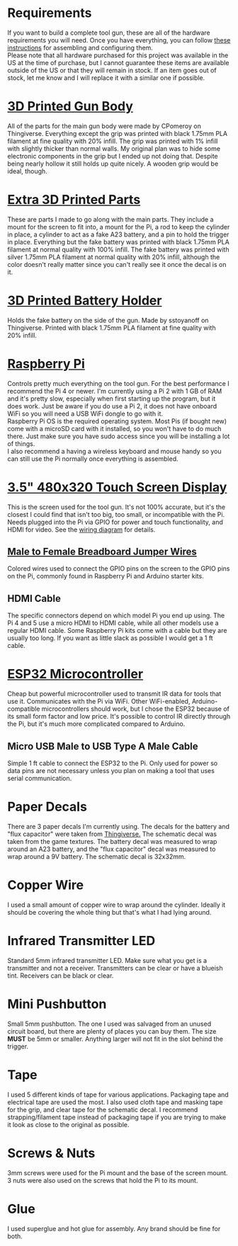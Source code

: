 # Requirements
If you want to build a complete tool gun, these are all of the hardware requirements you will need. Once you have everything, you can follow [these instructions](SETUP.md) for assembling and configuring them.  
Please note that all hardware purchased for this project was available in the US at the time of purchase, but I cannot guarantee these items are available outside of the US or that they will remain in stock. If an item goes out of stock, let me know and I will replace it with a similar one if possible.  

# [3D Printed Gun Body](https://www.thingiverse.com/thing:4872305)
All of the parts for the main gun body were made by CPomeroy on Thingiverse. Everything except the grip was printed with black 1.75mm PLA filament at fine quality with 20% infill. The grip was printed with 1% infill with slightly thicker than normal walls. My original plan was to hide some electronic components in the grip but I ended up not doing that. Despite being nearly hollow it still holds up quite nicely. A wooden grip would be ideal, though.

# [Extra 3D Printed Parts](https://www.thingiverse.com/thing:5449959)
These are parts I made to go along with the main parts. They include a mount for the screen to fit into, a mount for the Pi, a rod to keep the cylinder in place, a cylinder to act as a fake A23 battery, and a pin to hold the trigger in place. Everything but the fake battery was printed with black 1.75mm PLA filament at normal quality with 100% infill. The fake battery was printed with silver 1.75mm PLA filament at normal quality with 20% infill, although the color doesn't really matter since you can't really see it once the decal is on it.

# [3D Printed Battery Holder](https://www.thingiverse.com/thing:4787641)
Holds the fake battery on the side of the gun. Made by sstoyanoff on Thingiverse. Printed with black 1.75mm PLA filament at fine quality with 20% infill.

# [Raspberry Pi](https://www.raspberrypi.com/products/)
Controls pretty much everything on the tool gun. For the best performance I recommend the Pi 4 or newer. I'm currently using a Pi 2 with 1 GB of RAM and it's pretty slow, especially when first starting up the program, but it does work. Just be aware if you do use a Pi 2, it does not have onboard WiFi so you will need a USB WiFi dongle to go with it.  
Raspberry Pi OS is the required operating system. Most Pis (if bought new) come with a microSD card with it installed, so you won't have to do much there. Just make sure you have sudo access since you will be installing a lot of things.  
I also recommend a having a wireless keyboard and mouse handy so you can still use the Pi normally once everything is assembled.

# [3.5" 480x320 Touch Screen Display](https://www.amazon.com/gp/product/B085PYS8P2/)
This is the screen used for the tool gun. It's not 100% accurate, but it's the closest I could find that isn't too big, too small, or incompatible with the Pi. Needs plugged into the Pi via GPIO for power and touch functionality, and HDMI for video. See the [wiring diagram](graphics/wiring.svg) for details.
## [Male to Female Breadboard Jumper Wires](https://www.amazon.com/gp/product/B01EV70C78/)
Colored wires used to connect the GPIO pins on the screen to the GPIO pins on the Pi, commonly found in Raspberry Pi and Arduino starter kits.
## HDMI Cable
The specific connectors depend on which model Pi you end up using. The Pi 4 and 5 use a micro HDMI to HDMI cable, while all other models use a regular HDMI cable. Some Raspberry Pi kits come with a cable but they are usually too long. If you want as little slack as possible I would get a 1 ft cable.

# [ESP32 Microcontroller](https://www.amazon.com/gp/product/B0718T232Z/)
Cheap but powerful microcontroller used to transmit IR data for tools that use it. Communicates with the Pi via WiFi. Other WiFi-enabled, Arduino-compatible microcontrollers should work, but I chose the ESP32 because of its small form factor and low price. It's possible to control IR directly through the Pi, but it's much more complicated compared to Arduino.
## Micro USB Male to USB Type A Male Cable
Simple 1 ft cable to connect the ESP32 to the Pi. Only used for power so data pins are not necessary unless you plan on making a tool that uses serial communication.

# Paper Decals
There are 3 paper decals I'm currently using. The decals for the battery and "flux capacitor" were taken from [Thingiverse.](https://www.thingiverse.com/thing:4872305) The schematic decal was taken from the game textures. The battery decal was measured to wrap around an A23 battery, and the "flux capacitor" decal was measured to wrap around a 9V battery. The schematic decal is 32x32mm.

# Copper Wire
I used a small amount of copper wire to wrap around the cylinder. Ideally it should be covering the whole thing but that's what I had lying around.

# Infrared Transmitter LED
Standard 5mm infrared transmitter LED. Make sure what you get is a transmitter and not a receiver. Transmitters can be clear or have a blueish tint. Receivers can be black or clear.

# Mini Pushbutton
Small 5mm pushbutton. The one I used was salvaged from an unused circuit board, but there are plenty of places you can buy them. The size __MUST__ be 5mm or smaller. Anything larger will not fit in the slot behind the trigger.

# Tape
I used 5 different kinds of tape for various applications. Packaging tape and electrical tape are used the most. I also used cloth tape and masking tape for the grip, and clear tape for the schematic decal. I recommend strapping/filament tape instead of packaging tape if you are trying to make it look as close to the original as possible.

# Screws & Nuts
3mm screws were used for the Pi mount and the base of the screen mount. 3 nuts were also used on the screws that hold the Pi to its mount.

# Glue
I used superglue and hot glue for assembly. Any brand should be fine for both.
